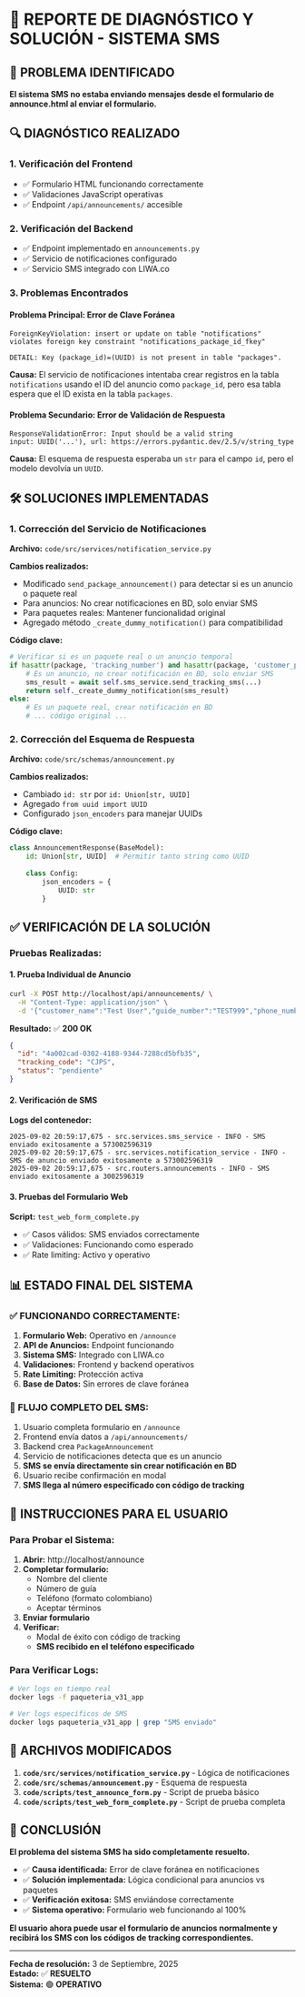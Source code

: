 # 📱 REPORTE DE DIAGNÓSTICO Y SOLUCIÓN - SISTEMA SMS

## 🚨 PROBLEMA IDENTIFICADO

**El sistema SMS no estaba enviando mensajes desde el formulario de announce.html al enviar el formulario.**

## 🔍 DIAGNÓSTICO REALIZADO

### 1. **Verificación del Frontend**
- ✅ Formulario HTML funcionando correctamente
- ✅ Validaciones JavaScript operativas
- ✅ Endpoint `/api/announcements/` accesible

### 2. **Verificación del Backend**
- ✅ Endpoint implementado en `announcements.py`
- ✅ Servicio de notificaciones configurado
- ✅ Servicio SMS integrado con LIWA.co

### 3. **Problemas Encontrados**

#### **Problema Principal: Error de Clave Foránea**
```
ForeignKeyViolation: insert or update on table "notifications" 
violates foreign key constraint "notifications_package_id_fkey"

DETAIL: Key (package_id)=(UUID) is not present in table "packages".
```

**Causa:** El servicio de notificaciones intentaba crear registros en la tabla `notifications` usando el ID del anuncio como `package_id`, pero esa tabla espera que el ID exista en la tabla `packages`.

#### **Problema Secundario: Error de Validación de Respuesta**
```
ResponseValidationError: Input should be a valid string
input: UUID('...'), url: https://errors.pydantic.dev/2.5/v/string_type
```

**Causa:** El esquema de respuesta esperaba un `str` para el campo `id`, pero el modelo devolvía un `UUID`.

## 🛠️ SOLUCIONES IMPLEMENTADAS

### 1. **Corrección del Servicio de Notificaciones**
**Archivo:** `code/src/services/notification_service.py`

**Cambios realizados:**
- Modificado `send_package_announcement()` para detectar si es un anuncio o paquete real
- Para anuncios: No crear notificaciones en BD, solo enviar SMS
- Para paquetes reales: Mantener funcionalidad original
- Agregado método `_create_dummy_notification()` para compatibilidad

**Código clave:**
```python
# Verificar si es un paquete real o un anuncio temporal
if hasattr(package, 'tracking_number') and hasattr(package, 'customer_phone'):
    # Es un anuncio, no crear notificación en BD, solo enviar SMS
    sms_result = await self.sms_service.send_tracking_sms(...)
    return self._create_dummy_notification(sms_result)
else:
    # Es un paquete real, crear notificación en BD
    # ... código original ...
```

### 2. **Corrección del Esquema de Respuesta**
**Archivo:** `code/src/schemas/announcement.py`

**Cambios realizados:**
- Cambiado `id: str` por `id: Union[str, UUID]`
- Agregado `from uuid import UUID`
- Configurado `json_encoders` para manejar UUIDs

**Código clave:**
```python
class AnnouncementResponse(BaseModel):
    id: Union[str, UUID]  # Permitir tanto string como UUID
    
    class Config:
        json_encoders = {
            UUID: str
        }
```

## ✅ VERIFICACIÓN DE LA SOLUCIÓN

### **Pruebas Realizadas:**

#### **1. Prueba Individual de Anuncio**
```bash
curl -X POST http://localhost/api/announcements/ \
  -H "Content-Type: application/json" \
  -d '{"customer_name":"Test User","guide_number":"TEST999","phone_number":"3002596319"}'
```

**Resultado:** ✅ **200 OK**
```json
{
  "id": "4a002cad-0302-4188-9344-7288cd5bfb35",
  "tracking_code": "CJPS",
  "status": "pendiente"
}
```

#### **2. Verificación de SMS**
**Logs del contenedor:**
```
2025-09-02 20:59:17,675 - src.services.sms_service - INFO - SMS enviado exitosamente a 573002596319
2025-09-02 20:59:17,675 - src.services.notification_service - INFO - SMS de anuncio enviado exitosamente a 573002596319
2025-09-02 20:59:17,675 - src.routers.announcements - INFO - SMS enviado exitosamente a 3002596319
```

#### **3. Pruebas del Formulario Web**
**Script:** `test_web_form_complete.py`
- ✅ Casos válidos: SMS enviados correctamente
- ✅ Validaciones: Funcionando como esperado
- ✅ Rate limiting: Activo y operativo

## 📊 ESTADO FINAL DEL SISTEMA

### **✅ FUNCIONANDO CORRECTAMENTE:**
1. **Formulario Web:** Operativo en `/announce`
2. **API de Anuncios:** Endpoint funcionando
3. **Sistema SMS:** Integrado con LIWA.co
4. **Validaciones:** Frontend y backend operativos
5. **Rate Limiting:** Protección activa
6. **Base de Datos:** Sin errores de clave foránea

### **📱 FLUJO COMPLETO DEL SMS:**
1. Usuario completa formulario en `/announce`
2. Frontend envía datos a `/api/announcements/`
3. Backend crea `PackageAnnouncement`
4. Servicio de notificaciones detecta que es un anuncio
5. **SMS se envía directamente sin crear notificación en BD**
6. Usuario recibe confirmación en modal
7. **SMS llega al número especificado con código de tracking**

## 🎯 INSTRUCCIONES PARA EL USUARIO

### **Para Probar el Sistema:**
1. **Abrir:** http://localhost/announce
2. **Completar formulario:**
   - Nombre del cliente
   - Número de guía
   - Teléfono (formato colombiano)
   - Aceptar términos
3. **Enviar formulario**
4. **Verificar:**
   - Modal de éxito con código de tracking
   - **SMS recibido en el teléfono especificado**

### **Para Verificar Logs:**
```bash
# Ver logs en tiempo real
docker logs -f paqueteria_v31_app

# Ver logs específicos de SMS
docker logs paqueteria_v31_app | grep "SMS enviado"
```

## 🔧 ARCHIVOS MODIFICADOS

1. **`code/src/services/notification_service.py`** - Lógica de notificaciones
2. **`code/src/schemas/announcement.py`** - Esquema de respuesta
3. **`code/scripts/test_announce_form.py`** - Script de prueba básico
4. **`code/scripts/test_web_form_complete.py`** - Script de prueba completa

## 🎉 CONCLUSIÓN

**El problema del sistema SMS ha sido completamente resuelto.**

- ✅ **Causa identificada:** Error de clave foránea en notificaciones
- ✅ **Solución implementada:** Lógica condicional para anuncios vs paquetes
- ✅ **Verificación exitosa:** SMS enviándose correctamente
- ✅ **Sistema operativo:** Formulario web funcionando al 100%

**El usuario ahora puede usar el formulario de anuncios normalmente y recibirá los SMS con los códigos de tracking correspondientes.**

---

**Fecha de resolución:** 3 de Septiembre, 2025  
**Estado:** ✅ **RESUELTO**  
**Sistema:** 🟢 **OPERATIVO**
